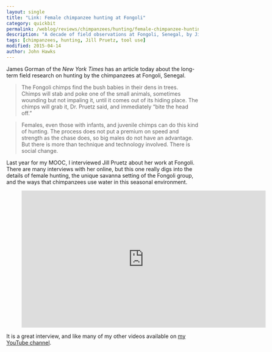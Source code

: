 ```yaml
---
layout: single
title: "Link: Female chimpanzee hunting at Fongoli"
category: quickbit
permalink: /weblog/reviews/chimpanzees/hunting/female-chimpanzee-hunting-2015.html
description: "A decade of field observations at Fongoli, Senegal, by Jill Pruetz and collaborators shows the conditions underlying chimpanzee tool-mediated hunting ."
tags: [chimpanzees, hunting, Jill Pruetz, tool use]
modified: 2015-04-14
author: John Hawks
---
```


James Gorman of the _New York Times_ has an article today about the long-term field research on hunting by the chimpanzees at Fongoli, Senegal. 

<blockquote>The Fongoli chimps find the bush babies in their dens in trees. Chimps will stab and poke one of the small animals, sometimes wounding but not impaling it, until it comes out of its hiding place. The chimps will grab it, Dr. Pruetz said, and immediately “bite the head off.”</blockquote>

<blockquote>Females, even those with infants, and juvenile chimps can do this kind of hunting. The process does not put a premium on speed and strength as the chase does, so big males do not have an advantage. But there is more than technique and technology involved. There is social change.</blockquote>

Last year for my MOOC, I interviewed Jill Pruetz about her work at Fongoli. There are many interviews with her online, but this one really digs into the details of female hunting, the unique savanna setting of the Fongoli group, and the ways that chimpanzees use water in this seasonal environment. 

<figure>
<iframe width="640" height="360" src="https://www.youtube.com/embed/4mwM4wk7d1Y?rel=0" frameborder="0" allowfullscreen></iframe>
</figure>

It is a great interview, and like many of my other videos available on <a href="https://www.youtube.com/channel/UCVfaXPlLTPTjbU-ed9VMBfg">my YouTube channel</a>. 
